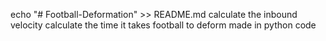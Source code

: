 echo "# Football-Deformation" >> README.md
calculate the inbound velocity
calculate the time it takes football to deform
made in python code

